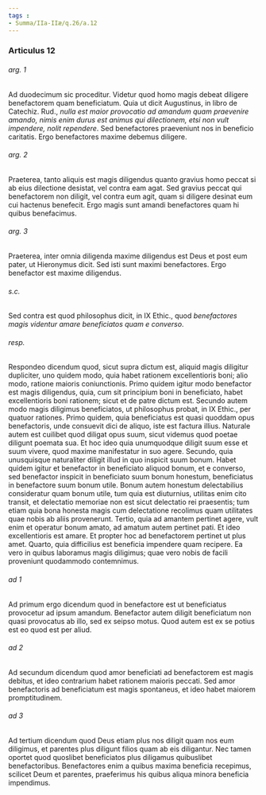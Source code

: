 ```yaml
---
tags : 
- Summa/IIa-IIæ/q.26/a.12
---
```


### Articulus 12

###### arg. 1
Ad duodecimum sic proceditur. Videtur quod homo magis debeat diligere benefactorem quam beneficiatum. Quia ut dicit Augustinus, in libro de Catechiz. Rud., *nulla est maior provocatio ad amandum quam praevenire amando, nimis enim durus est animus qui dilectionem, etsi non vult impendere, nolit rependere*. Sed benefactores praeveniunt nos in beneficio caritatis. Ergo benefactores maxime debemus diligere.

###### arg. 2
Praeterea, tanto aliquis est magis diligendus quanto gravius homo peccat si ab eius dilectione desistat, vel contra eam agat. Sed gravius peccat qui benefactorem non diligit, vel contra eum agit, quam si diligere desinat eum cui hactenus benefecit. Ergo magis sunt amandi benefactores quam hi quibus benefacimus.

###### arg. 3
Praeterea, inter omnia diligenda maxime diligendus est Deus et post eum pater, ut Hieronymus dicit. Sed isti sunt maximi benefactores. Ergo benefactor est maxime diligendus.

###### s.c.
Sed contra est quod philosophus dicit, in IX Ethic., quod *benefactores magis videntur amare beneficiatos quam e converso*.

###### resp.
Respondeo dicendum quod, sicut supra dictum est, aliquid magis diligitur dupliciter, uno quidem modo, quia habet rationem excellentioris boni; alio modo, ratione maioris coniunctionis. Primo quidem igitur modo benefactor est magis diligendus, quia, cum sit principium boni in beneficiato, habet excellentioris boni rationem; sicut et de patre dictum est. Secundo autem modo magis diligimus beneficiatos, ut philosophus probat, in IX Ethic., per quatuor rationes. Primo quidem, quia beneficiatus est quasi quoddam opus benefactoris, unde consuevit dici de aliquo, iste est factura illius. Naturale autem est cuilibet quod diligat opus suum, sicut videmus quod poetae diligunt poemata sua. Et hoc ideo quia unumquodque diligit suum esse et suum vivere, quod maxime manifestatur in suo agere. Secundo, quia unusquisque naturaliter diligit illud in quo inspicit suum bonum. Habet quidem igitur et benefactor in beneficiato aliquod bonum, et e converso, sed benefactor inspicit in beneficiato suum bonum honestum, beneficiatus in benefactore suum bonum utile. Bonum autem honestum delectabilius consideratur quam bonum utile, tum quia est diuturnius, utilitas enim cito transit, et delectatio memoriae non est sicut delectatio rei praesentis; tum etiam quia bona honesta magis cum delectatione recolimus quam utilitates quae nobis ab aliis provenerunt. Tertio, quia ad amantem pertinet agere, vult enim et operatur bonum amato, ad amatum autem pertinet pati. Et ideo excellentioris est amare. Et propter hoc ad benefactorem pertinet ut plus amet. Quarto, quia difficilius est beneficia impendere quam recipere. Ea vero in quibus laboramus magis diligimus; quae vero nobis de facili proveniunt quodammodo contemnimus.

###### ad 1
Ad primum ergo dicendum quod in benefactore est ut beneficiatus provocetur ad ipsum amandum. Benefactor autem diligit beneficiatum non quasi provocatus ab illo, sed ex seipso motus. Quod autem est ex se potius est eo quod est per aliud.

###### ad 2
Ad secundum dicendum quod amor beneficiati ad benefactorem est magis debitus, et ideo contrarium habet rationem maioris peccati. Sed amor benefactoris ad beneficiatum est magis spontaneus, et ideo habet maiorem promptitudinem.

###### ad 3
Ad tertium dicendum quod Deus etiam plus nos diligit quam nos eum diligimus, et parentes plus diligunt filios quam ab eis diligantur. Nec tamen oportet quod quoslibet beneficiatos plus diligamus quibuslibet benefactoribus. Benefactores enim a quibus maxima beneficia recepimus, scilicet Deum et parentes, praeferimus his quibus aliqua minora beneficia impendimus.

